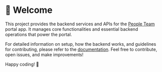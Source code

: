 # 👋 Welcome
This project provides the backend services and APIs for the [People Team](https://peopleteam.hu) portal app. It manages core functionalities and essential backend operations that power the portal.

For detailed information on setup, how the backend works, and guidelines for contributing, please refer to the [documentation](https://github.com/PeopleTeamDev/portal-backend/wiki). Feel free to contribute, open issues, and make improvements!

Happy coding! 🚀